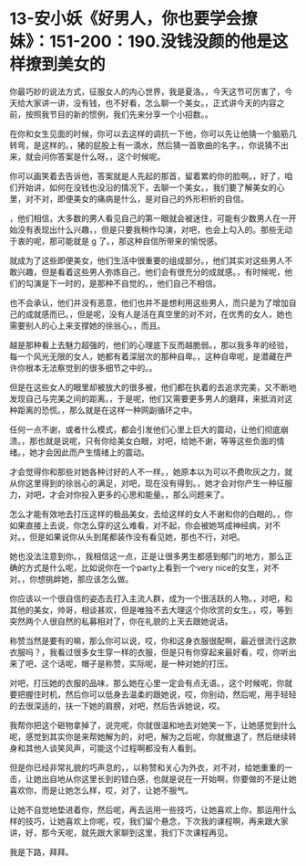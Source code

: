 # 13-安小妖《好男人，你也要学会撩妹》：151-200：190.没钱没颜的他是这样撩到美女的

你最巧妙的说法方式，征服女人的内心世界，我是夏洛。，今天这节可厉害了，今天给大家讲一讲，没有钱，也不好看，怎么聊一个美女。，正式讲今天的内容之前，按照我节目的新的惯例，我们先来分享一个小招数。。

在你和女生见面的时候，你可以去这样的调抗一下他，你可以先让他猜一个脑筋几转弯，是这样的。，猪的屁股上有一滴水，然后猜一首歌曲的名字。，你说猜不出来，就会问你答案是什么呀。，这个时候呢。

你可以画笑着去告诉他，答案就是人先起的那首，留着累的你的脸啊。，好了，咱们开始讲，如何在没钱也没沿的情况下，去聊一个美女。，我们要了解美女的心里，对不对，即便美女的痛病是什么，是对自己的外形积析的自信。

，他们相信，大多数的男人看见自己的第一眼就会被迷住，可能有少数男人在一开始没有表现出什么兴趣，，但是只要我稍作勾演，对吧，也会上勾入的。那些无动于衷的呢，那可能就是 g 了。，那这种自信所带来的愉悦感。

就成为了这些即便美女，他们生活中很重要的组成部分。，他们其实对这些男人不敢兴趣，但是看着这些男人弥炼自己，他们会有很充分的成就感。，有时候呢，他们的勾演是下一时的，是那种不自觉的。，他们自己不相信。

也不会承认，他们并没有恶意，他们也并不是想利用这些男人，而只是为了增加自己的成就感而已。，但是呢，没有人是活在真空里的对不对，在优秀的女人，她也需要别人的心上来支撑她的徐翁心。，而且。

越是那种看上去魅力超强的，他们的心理底下反而越脆弱。，那以我多年的经验，每一个风光无限的女人，她都有着深层次的那种自卑。，这种自卑呢，是潜藏在严许你根本无法察觉到的很多细节之中的。。

但是在这些女人的眼里却被放大的很多被，他们都在执着的去追求完美，又不断地发现自己与完美之间的距离。，于是呢，他们又需要更多男人的磨拜，来抵消对这种距离的恐慌。，那么就是在这样一种网副循环之中。

任何一点不谢，或者什么模式，都会引发他们心里上巨大的震动，让他们彻底崩溃。，那也就是说呢，只有你给美女白眼，对吧，给她不谢，等等这些负面的情绪。，她才会因此而产生情绪上的震动。

才会觉得你和那些对她各种讨好的人不一样。，她原本以为可以不费吹灰之力，就从你这里得到的徐翁心的满足，对吧，现在没有得到。，她才会对你产生一种征服力，对吧，才会对你投入更多的心思和能量。，那么问题来了。

怎么才能有效地去打压这样的极品美女，去给这样的女人不谢和你的白眼的。，你如果直接上去说，你怎么穿的这么难看，对不起，你会被她骂成神经病，对不对。，但是如果说你从头到尾都装作没有看见她，那也不行，对吧。

她也没法注意到你。，我相信这一点，正是让很多男生都感到郁门的地方，那么正确的方式是什么呢，比如说你在一个party上看到一个very nice的女生，对不对。，你想挑衅她，那应该怎么做。

你应该以一个很自信的姿态去打入主流人群，成为一个很活跃的人物。，对吧，和其他的美女，帅哥，相谈甚欢，但是唯独不去大理这个你欣赏的女生。，哎，等到突然两个人很自然的私募相对了，你在礼貌的上天去跟她说话。

称赞当然是要有的嘛，那么你可以说，哎，你和这身衣服很配啊，最近很流行这款衣服吗？，我看过很多女生穿一样的衣服，但是只有你穿起来最好看，哎，你听出来了吧，这个话呢，帽子是称赞，实际呢，是一种对她的打压。

对吧，打压她的衣服的品味，那么她在心里一定会有点无语。，这个时候呢，你就要把握住时机，然后你可以低身去温柔的跟她说，哎，你别动，然后呢，用手轻轻的去很深适的，扶一下她的肩膀，对吧，然后告诉她说，哎。

我帮你把这个砸物拿掉了，说完呢，你就很温和地去对她笑一下，让她感觉到什么呢，感觉到其实你是来帮她解为的，对吧，解为之后呢，你就撤退了，然后继续转身和其他人谈笑风声，可能这个过程啊都没有人看到。

但是你已经非常礼貌的巧声息的，，以称赞和关心为外衣，对不对，给她重重的一击，让她出自地从你这里长到的错白感，也就是说在一开始啊，你要做的不是让她喜欢你，而是让她怎么样，哎，对了，让她不服气。

让她不自觉地垫进着你，然后呢，再去运用一些技巧，让她喜欢上你，那运用什么样的技巧，让她喜欢上你呢，哎，我们留个悬念，下次我的课程啊，再来跟大家讲，好，那今天呢，就先跟大家聊到这里，我们下次课程再见。

我是下路，拜拜。
